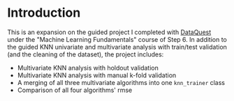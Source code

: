 # Introduction

This is an expansion on the guided project I completed with [DataQuest](https://dataquest.io) under the "Machine Learning Fundamentals" course of Step 6. In addition to the guided KNN univariate and multivariate analysis with train/test validation (and the cleaning of the dataset), the project includes:
* Multivariate KNN analysis with holdout validation
* Multivariate KNN analysis with manual k-fold validation
* A merging of all three multivariate algorithms into one `knn_trainer` class
* Comparison of all four algorithms' rmse
